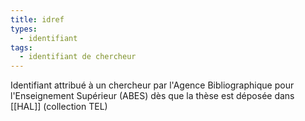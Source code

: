 ```yaml
---
title: idref
types:
  - identifiant
tags:
  - identifiant de chercheur
---
```


Identifiant attribué à un chercheur par l'Agence Bibliographique pour l'Enseignement Supérieur (ABES) dès que la thèse est déposée dans [[HAL]] (collection TEL)
